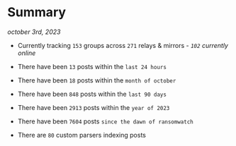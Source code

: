 
# Summary
_october 3rd, 2023_

- Currently tracking `153` groups across `271` relays & mirrors - _`102` currently online_

- There have been `13` posts within the `last 24 hours`

- There have been `18` posts within the `month of october`

- There have been `848` posts within the `last 90 days`

- There have been `2913` posts within the `year of 2023`

- There have been `7604` posts `since the dawn of ransomwatch`

- There are `80` custom parsers indexing posts

